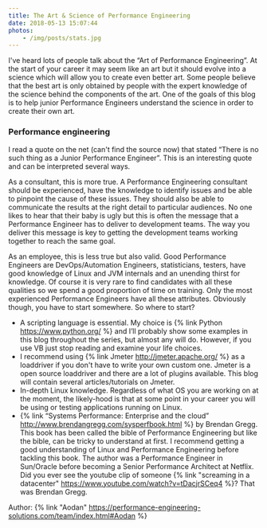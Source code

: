 ```yaml
---
title: The Art & Science of Performance Engineering
date: 2018-05-13 15:07:44
photos: 
	- /img/posts/stats.jpg
---
```


I've heard lots of people talk about the “Art of Performance Engineering”. At the start of your career it may seem like an art but it should evolve into a science which will allow you to create even better art. Some people believe that the best art is only obtained by people with the expert knowledge of the science behind the components of the art. One of the  goals of this blog is to help junior Performance Engineers understand the science in order to create their own art.

<!--more-->

### Performance engineering

I read a quote on the net (can't find the source now) that stated “There is no such thing as a Junior Performance  Engineer”. This is an interesting quote and can be interpreted several ways.

As a consultant, this is more true. A Performance Engineering consultant should be experienced, have the knowledge to identify issues and be able to pinpoint the cause of these issues. They should also be able to communicate the results at the right detail to particular audiences. No one likes to hear that their baby is ugly but this is often the message that a Performance Engineer has to deliver to development teams. The way you deliver this message is key to getting the development teams working together to reach the same goal.

As an employee, this is less true but also valid. Good Performance Engineers are  DevOps/Automation Engineers, statisticians, testers, have good knowledge of Linux and JVM internals and an unending thirst for knowledge. Of course it is very rare to find candidates with all these qualities so we spend a good proportion of time on training. Only the most experienced Performance Engineers have all these attributes. Obviously though, you have to start somewhere. So where to start?

* A scripting language is essential. My choice is {% link Python https://www.python.org/ %} and I’ll probably show some examples in this blog throughout the series, but almost any will do. However, if you use VB just stop reading and examine your life choices.
* I recommend using {% link Jmeter http://jmeter.apache.org/ %}  as a loaddriver if you don't have to write your own custom one. Jmeter is a open source loaddriver and there are a lot of plugins available. This blog will contain several articles/tutorials on Jmeter.
* In-depth Linux knowledge. Regardless of what OS you are working on at the moment, the likely-hood is that at some point in your career you will be using or testing applications running on Linux.
* {% link “Systems Performance: Enterprise and the cloud” http://www.brendangregg.com/sysperfbook.html %}  by Brendan Gregg. This book has been called the bible of Performance Engineering but like the bible, can be tricky to understand at first. I recommend getting a good understanding of Linux and Performance Engineering before tackling this book. The author was a Performance Engineer in Sun/Oracle before becoming a Senior Performance Architect at Netflix. Did you ever see the youtube clip of someone {% link "screaming in a datacenter" https://www.youtube.com/watch?v=tDacjrSCeq4 %}? That was Brendan Gregg.


Author: {% link "Aodan" https://performance-engineering-solutions.com/team/index.html#Aodan %}
